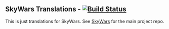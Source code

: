 SkyWars Translations - [![Build Status](https://travis-ci.org/SkyWars/SkyWars.png?branch=master)](https://travis-ci.org/SkyWars/SkyWars-Translations)
---

This is just translations for SkyWars. See [SkyWars](https://github.com/SkyWars/SkyWars) for the main project repo.

